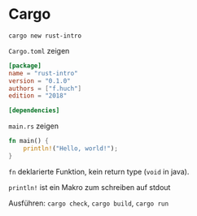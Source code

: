 Cargo
=====
 ```jshelllanguage
cargo new rust-intro
```
`Cargo.toml` zeigen
```toml
[package]
name = "rust-intro"
version = "0.1.0"
authors = ["f.huch"]
edition = "2018"

[dependencies]
```
`main.rs` zeigen
```rust
fn main() {
    println!("Hello, world!");
}
```
`fn` deklarierte Funktion, kein return type (`void` in java).

`println!` ist ein Makro zum schreiben auf stdout

Ausführen: `cargo check`, `cargo build`, `cargo run`
